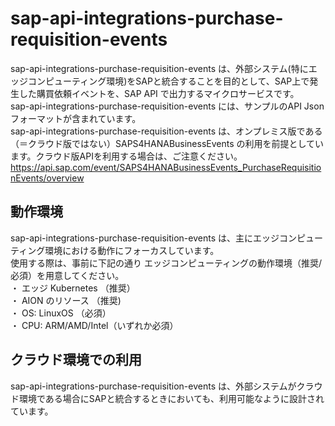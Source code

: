 # sap-api-integrations-purchase-requisition-events    
sap-api-integrations-purchase-requisition-events は、外部システム(特にエッジコンピューティング環境)をSAPと統合することを目的として、SAP上で発生した購買依頼イベントを、SAP API で出力するマイクロサービスです。  
sap-api-integrations-purchase-requisition-events には、サンプルのAPI Json フォーマットが含まれています。  
sap-api-integrations-purchase-requisition-events は、オンプレミス版である（＝クラウド版ではない）SAPS4HANABusinessEvents の利用を前提としています。クラウド版APIを利用する場合は、ご注意ください。    
https://api.sap.com/event/SAPS4HANABusinessEvents_PurchaseRequisitionEvents/overview

## 動作環境  
sap-api-integrations-purchase-requisition-events は、主にエッジコンピューティング環境における動作にフォーカスしています。  
使用する際は、事前に下記の通り エッジコンピューティングの動作環境（推奨/必須）を用意してください。  
・ エッジ Kubernetes （推奨）  
・ AION のリソース （推奨)  
・ OS: LinuxOS （必須）  
・ CPU: ARM/AMD/Intel（いずれか必須）  

## クラウド環境での利用  
sap-api-integrations-purchase-requisition-events は、外部システムがクラウド環境である場合にSAPと統合するときにおいても、利用可能なように設計されています。  